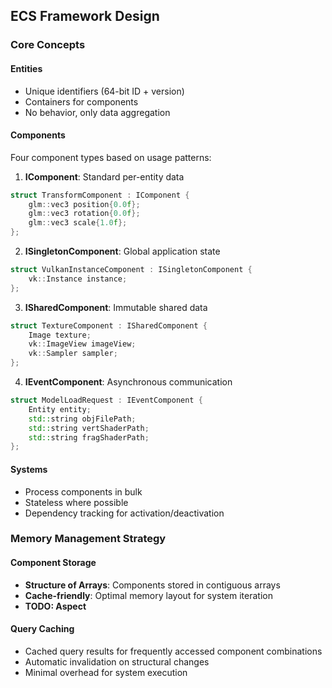 ## ECS Framework Design

### Core Concepts

#### Entities
- Unique identifiers (64-bit ID + version)
- Containers for components
- No behavior, only data aggregation

#### Components
Four component types based on usage patterns:

1.  **IComponent**: Standard per-entity data  
```cpp
struct TransformComponent : IComponent {
    glm::vec3 position{0.0f};
    glm::vec3 rotation{0.0f};
    glm::vec3 scale{1.0f};
};
```

2.  **ISingletonComponent**: Global application state  
```cpp
struct VulkanInstanceComponent : ISingletonComponent {
    vk::Instance instance;
};
```

3.  **ISharedComponent**: Immutable shared data
```cpp
struct TextureComponent : ISharedComponent {
    Image texture;
    vk::ImageView imageView;
    vk::Sampler sampler;
};
```

4.  **IEventComponent**: Asynchronous communication
```cpp
struct ModelLoadRequest : IEventComponent {
    Entity entity;
    std::string objFilePath;
    std::string vertShaderPath;
    std::string fragShaderPath;
};
```

#### Systems
- Process components in bulk
- Stateless where possible
- Dependency tracking for activation/deactivation

### Memory Management Strategy

#### Component Storage
- **Structure of Arrays**: Components stored in contiguous arrays
- **Cache-friendly**: Optimal memory layout for system iteration
- **TODO: Aspect**

#### Query Caching
- Cached query results for frequently accessed component combinations
- Automatic invalidation on structural changes
- Minimal overhead for system execution
